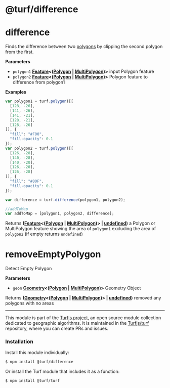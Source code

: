 # @turf/difference

# difference

Finds the difference between two [polygons](http://geojson.org/geojson-spec.html#polygon) by clipping the second polygon from the first.

**Parameters**

-   `polygon1` **[Feature](http://geojson.org/geojson-spec.html#feature-objects)&lt;([Polygon](http://geojson.org/geojson-spec.html#polygon) \| [MultiPolygon](http://geojson.org/geojson-spec.html#multipolygon))>** input Polygon feature
-   `polygon2` **[Feature](http://geojson.org/geojson-spec.html#feature-objects)&lt;([Polygon](http://geojson.org/geojson-spec.html#polygon) \| [MultiPolygon](http://geojson.org/geojson-spec.html#multipolygon))>** Polygon feature to difference from polygon1

**Examples**

```javascript
var polygon1 = turf.polygon([[
  [128, -26],
  [141, -26],
  [141, -21],
  [128, -21],
  [128, -26]
]], {
  "fill": "#F00",
  "fill-opacity": 0.1
});
var polygon2 = turf.polygon([[
  [126, -28],
  [140, -28],
  [140, -20],
  [126, -20],
  [126, -28]
]], {
  "fill": "#00F",
  "fill-opacity": 0.1
});

var difference = turf.difference(polygon1, polygon2);

//addToMap
var addToMap = [polygon1, polygon2, difference];
```

Returns **([Feature](http://geojson.org/geojson-spec.html#feature-objects)&lt;([Polygon](http://geojson.org/geojson-spec.html#polygon) \| [MultiPolygon](http://geojson.org/geojson-spec.html#multipolygon))> | [undefined](https://developer.mozilla.org/en-US/docs/Web/JavaScript/Reference/Global_Objects/undefined))** a Polygon or MultiPolygon feature showing the area of `polygon1` excluding the area of `polygon2` (if empty returns `undefined`)

# removeEmptyPolygon

Detect Empty Polygon

**Parameters**

-   `geom` **[Geometry](http://geojson.org/geojson-spec.html#geometry)&lt;([Polygon](http://geojson.org/geojson-spec.html#polygon) \| [MultiPolygon](http://geojson.org/geojson-spec.html#multipolygon))>** Geometry Object

Returns **([Geometry](http://geojson.org/geojson-spec.html#geometry)&lt;([Polygon](http://geojson.org/geojson-spec.html#polygon) \| [MultiPolygon](http://geojson.org/geojson-spec.html#multipolygon))> | [undefined](https://developer.mozilla.org/en-US/docs/Web/JavaScript/Reference/Global_Objects/undefined))** removed any polygons with no areas

<!-- This file is automatically generated. Please don't edit it directly:
if you find an error, edit the source file (likely index.js), and re-run
./scripts/generate-readmes in the turf project. -->

---

This module is part of the [Turfjs project](http://turfjs.org/), an open source
module collection dedicated to geographic algorithms. It is maintained in the
[Turfjs/turf](https://github.com/Turfjs/turf) repository, where you can create
PRs and issues.

### Installation

Install this module individually:

```sh
$ npm install @turf/difference
```

Or install the Turf module that includes it as a function:

```sh
$ npm install @turf/turf
```

